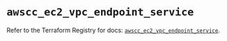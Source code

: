 # `awscc_ec2_vpc_endpoint_service`

Refer to the Terraform Registry for docs: [`awscc_ec2_vpc_endpoint_service`](https://registry.terraform.io/providers/hashicorp/awscc/0.70.0/docs/resources/ec2_vpc_endpoint_service).

